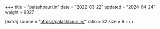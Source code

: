 +++
title = "palashbauri.in"
date = "2022-03-22"
updated = "2024-04-24"
weight = 9327

[extra]
source = "https://palashbauri.in/"
ratio = 32
size = 9
+++
